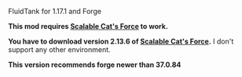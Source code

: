 FluidTank for 1.17.1 and Forge

**This mod requires [Scalable Cat's Force](https://www.curseforge.com/minecraft/mc-mods/scalable-cats-force) to work.**

**You have to download version 2.13.6 of [Scalable Cat's Force](https://www.curseforge.com/minecraft/mc-mods/scalable-cats-force).**
I don't support any other environment.

**This version recommends forge newer than 37.0.84**
